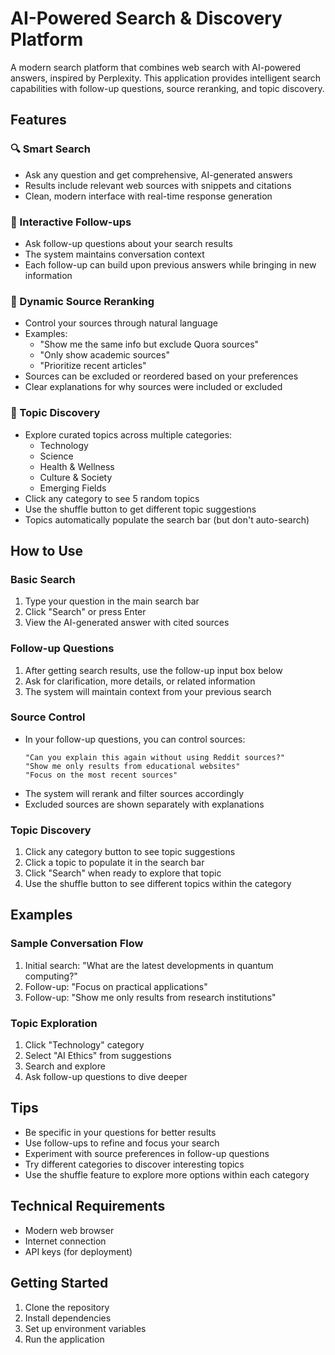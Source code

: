 # AI-Powered Search & Discovery Platform

A modern search platform that combines web search with AI-powered answers, inspired by Perplexity. This application provides intelligent search capabilities with follow-up questions, source reranking, and topic discovery.

## Features

### 🔍 Smart Search
- Ask any question and get comprehensive, AI-generated answers
- Results include relevant web sources with snippets and citations
- Clean, modern interface with real-time response generation

### 💬 Interactive Follow-ups
- Ask follow-up questions about your search results
- The system maintains conversation context
- Each follow-up can build upon previous answers while bringing in new information

### 🔄 Dynamic Source Reranking
- Control your sources through natural language
- Examples:
  - "Show me the same info but exclude Quora sources"
  - "Only show academic sources"
  - "Prioritize recent articles"
- Sources can be excluded or reordered based on your preferences
- Clear explanations for why sources were included or excluded

### 🎯 Topic Discovery
- Explore curated topics across multiple categories:
  - Technology
  - Science
  - Health & Wellness
  - Culture & Society
  - Emerging Fields
- Click any category to see 5 random topics
- Use the shuffle button to get different topic suggestions
- Topics automatically populate the search bar (but don't auto-search)

## How to Use

### Basic Search
1. Type your question in the main search bar
2. Click "Search" or press Enter
3. View the AI-generated answer with cited sources

### Follow-up Questions
1. After getting search results, use the follow-up input box below
2. Ask for clarification, more details, or related information
3. The system will maintain context from your previous search

### Source Control
- In your follow-up questions, you can control sources:
  ```
  "Can you explain this again without using Reddit sources?"
  "Show me only results from educational websites"
  "Focus on the most recent sources"
  ```
- The system will rerank and filter sources accordingly
- Excluded sources are shown separately with explanations

### Topic Discovery
1. Click any category button to see topic suggestions
2. Click a topic to populate it in the search bar
3. Click "Search" when ready to explore that topic
4. Use the shuffle button to see different topics within the category

## Examples

### Sample Conversation Flow
1. Initial search: "What are the latest developments in quantum computing?"
2. Follow-up: "Focus on practical applications"
3. Follow-up: "Show me only results from research institutions"

### Topic Exploration
1. Click "Technology" category
2. Select "AI Ethics" from suggestions
3. Search and explore
4. Ask follow-up questions to dive deeper

## Tips
- Be specific in your questions for better results
- Use follow-ups to refine and focus your search
- Experiment with source preferences in follow-up questions
- Try different categories to discover interesting topics
- Use the shuffle feature to explore more options within each category

## Technical Requirements
- Modern web browser
- Internet connection
- API keys (for deployment)

## Getting Started
1. Clone the repository
2. Install dependencies
3. Set up environment variables
4. Run the application
